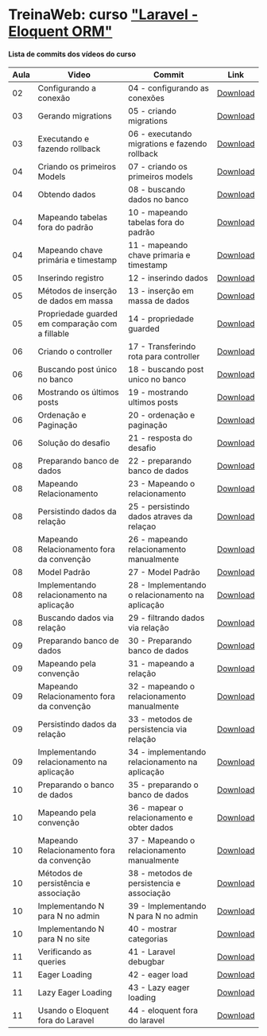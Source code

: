 
# TreinaWeb: curso ["Laravel - Eloquent ORM"](https://www.treinaweb.com.br/curso/laravel-eloquent-orm)

#### Lista de commits dos vídeos do curso
Aula | Video | Commit | Link 
------ | ------ | ------ | ------ 
02 | Configurando a conexão | 04 - configurando as conexões | [Download](https://github.com/treinaweb/treinaweb-eloquent-fundamentos/archive/9971e92d5c46fdfb9d6310de53b7ee0f111546b3.zip) 
03 | Gerando migrations | 05 - criando migrations | [Download](https://github.com/treinaweb/treinaweb-eloquent-fundamentos/archive/a5a18f624eacf69d3e560cbea5f924b6cf96754a.zip) 
03 | Executando e fazendo rollback | 06 - executando migrations e fazendo rollback | [Download](https://github.com/treinaweb/treinaweb-eloquent-fundamentos/archive/6f4a446a8f48147ee5eda9a60c6a86c1e4e4e4e5.zip) 
04 | Criando os primeiros Models | 07 - criando os primeiros models | [Download](https://github.com/treinaweb/treinaweb-eloquent-fundamentos/archive/a7d2a2f630d575a8baa02252f7388841c340cb19.zip) 
04 | Obtendo dados | 08 - buscando dados no banco | [Download](https://github.com/treinaweb/treinaweb-eloquent-fundamentos/archive/518896540f7e391dd4d609734b2ca32aa5213095.zip) 
04 | Mapeando tabelas fora do padrão  | 10 - mapeando tabelas fora do padrão | [Download](https://github.com/treinaweb/treinaweb-eloquent-fundamentos/archive/47389fbb5a53659260b6b904a363b9a9ec59b2b0.zip) 
04 | Mapeando chave primária e timestamp  | 11 - mapeando chave primaria e timestamp | [Download](https://github.com/treinaweb/treinaweb-eloquent-fundamentos/archive/59f96b907156a2526632c69aabd0fdf36c24af5f.zip) 
05 | Inserindo registro | 12 - inserindo dados | [Download](https://github.com/treinaweb/treinaweb-eloquent-fundamentos/archive/1d6fc6e2cda33ba4d5561d20fec50033bc0476c4.zip) 
05 | Métodos de inserção de dados em massa | 13 - inserção em massa de dados | [Download](https://github.com/treinaweb/treinaweb-eloquent-fundamentos/archive/10db04ceeb51577b5a382a6b3eed398ace0c9676.zip) 
05 | Propriedade guarded em comparação com a fillable | 14 - propriedade guarded | [Download](https://github.com/treinaweb/treinaweb-eloquent-fundamentos/archive/8301dc175279f601e1744e0a4e07cc4898b7a9fc.zip) 
06 | Criando o controller | 17 - Transferindo rota para controller | [Download](https://github.com/treinaweb/treinaweb-eloquent-fundamentos/archive/eef88ffcc0a37b02d9d37afa5bc498f5807b731f.zip) 
06 | Buscando post único no banco | 18 - buscando post unico no banco | [Download](https://github.com/treinaweb/treinaweb-eloquent-fundamentos/archive/009558db684cd9db71f4ff4cf6187da11869d89e.zip) 
06 | Mostrando os últimos posts | 19 - mostrando ultimos posts | [Download](https://github.com/treinaweb/treinaweb-eloquent-fundamentos/archive/54501a46a51f1c6d7407ee882b8277e16e75c66a.zip) 
06 | Ordenação e Paginação | 20 - ordenação e paginação | [Download](https://github.com/treinaweb/treinaweb-eloquent-fundamentos/archive/f2610ba5ed5097d936c374645c2cec8f92be4554.zip) 
06 | Solução do desafio | 21 - resposta do desafio | [Download](https://github.com/treinaweb/treinaweb-eloquent-fundamentos/archive/8d950fd0c362a2662377af84e41574d19997c5d0.zip) 
08 | Preparando banco de dados | 22 - preparando banco de dados | [Download](https://github.com/treinaweb/treinaweb-eloquent-fundamentos/archive/70421ccf151d907c81a2f0a0fee9bcb835f44726.zip) 
08 | Mapeando Relacionamento | 23 - Mapeando o relacionamento | [Download](https://github.com/treinaweb/treinaweb-eloquent-fundamentos/archive/a5719af508b88786143a9fd1c0ebacb6af88da6f.zip) 
08 | Persistindo dados da relação | 25 - persistindo dados atraves da relaçao | [Download](https://github.com/treinaweb/treinaweb-eloquent-fundamentos/archive/826496e7127200385d0759f76aa561cb6e87e0bb.zip) 
08 | Mapeando Relacionamento fora da convenção | 26 - mapeando relacionamento manualmente | [Download](https://github.com/treinaweb/treinaweb-eloquent-fundamentos/archive/30a3e9904c9bc2f7e453e3ba88a1703e49209d3a.zip) 
08 | Model Padrão | 27 - Model Padrão | [Download](https://github.com/treinaweb/treinaweb-eloquent-fundamentos/archive/a3be613782cdbde6f03d8c5037383e29219320d5.zip) 
08 | Implementando relacionamento na aplicação | 28 - Implementando o relacionamento na aplicação | [Download](https://github.com/treinaweb/treinaweb-eloquent-fundamentos/archive/e0bd7db4ddb134472d7c2d074fed01cb35aab41b.zip) 
08 | Buscando dados via relação | 29 - filtrando dados via relação | [Download](https://github.com/treinaweb/treinaweb-eloquent-fundamentos/archive/6ece77d9c3103eb5f1b6516ea2035f7698e374b4.zip) 
09 | Preparando banco de dados | 30 - Preparando banco de dados | [Download](https://github.com/treinaweb/treinaweb-eloquent-fundamentos/archive/eb47d953fb2ea2012a2b81132515ee9bd51b96e8.zip) 
09 | Mapeando pela convenção | 31 - mapeando a relação | [Download](https://github.com/treinaweb/treinaweb-eloquent-fundamentos/archive/ebaf4180ae4fbf2d662b9a22ada893eed3772253.zip) 
09 | Mapeando Relacionamento fora da convenção | 32 - mapeando o relacionamento manualmente | [Download](https://github.com/treinaweb/treinaweb-eloquent-fundamentos/archive/ff3914326eafbde887f4610c180e6a1a6c431d0e.zip) 
09 | Persistindo dados da relação | 33 - metodos de persistencia via relação | [Download](https://github.com/treinaweb/treinaweb-eloquent-fundamentos/archive/b52dcdeec2bba351133f11c27008e2d4d463413e.zip) 
09 | Implementando relacionamento na aplicação | 34 - implementando relacionamento na aplicação | [Download](https://github.com/treinaweb/treinaweb-eloquent-fundamentos/archive/f5e8a46563fc25d42a910a3b4a4fcc2368d9a6a6.zip) 
10 | Preparando o banco de dados | 35 - preparando o banco de dados | [Download](https://github.com/treinaweb/treinaweb-eloquent-fundamentos/archive/0e4d5f1b5b7cc90ae0a6f4614026a62b19e46510.zip) 
10 | Mapeando pela convenção | 36 - mapear o relacionamento e obter dados | [Download](https://github.com/treinaweb/treinaweb-eloquent-fundamentos/archive/5990afa3b2f2ca61064bc3eb9989db8c4eb025e1.zip) 
10 | Mapeando Relacionamento fora da convenção | 37 - Mapeando o relacionamento manualmente | [Download](https://github.com/treinaweb/treinaweb-eloquent-fundamentos/archive/ec4b4630f0a86421a708b68cc32ef9093b409fcf.zip) 
10 | Métodos de persistência e associação | 38 - metodos de persistencia e associação | [Download](https://github.com/treinaweb/treinaweb-eloquent-fundamentos/archive/a1036531e65b03da70bcd4b7ea89e769b4c9d997.zip) 
10 | Implementando N para N no admin | 39 - Implementando N para N no admin | [Download](https://github.com/treinaweb/treinaweb-eloquent-fundamentos/archive/d4e26fcc76e6acbd8de73fee4f57dab0ec91150c.zip) 
10 | Implementando N para N no site | 40 - mostrar categorias | [Download](https://github.com/treinaweb/treinaweb-eloquent-fundamentos/archive/18221edfea55ba3eec4386c5cc0a79f8761ab76b.zip) 
11 | Verificando as queries | 41 - Laravel debugbar | [Download](https://github.com/treinaweb/treinaweb-eloquent-fundamentos/archive/f0d25c36ac01f83e948bad40be747b07eafaa970.zip) 
11 | Eager Loading | 42 - eager load | [Download](https://github.com/treinaweb/treinaweb-eloquent-fundamentos/archive/9bfe469dda83c6745821e9b64a1cf1ec5318cbf2.zip) 
11 | Lazy Eager Loading | 43 - Lazy eager loading | [Download](https://github.com/treinaweb/treinaweb-eloquent-fundamentos/archive/36992d42c9549eb247450555ae23bdd8e1adcf20.zip) 
11 | Usando o Eloquent fora do Laravel | 44 - eloquent fora do laravel | [Download](https://github.com/treinaweb/treinaweb-eloquent-fundamentos/archive/9261775f976ff66e88ab0660c42ec314ef40fc25.zip) 
